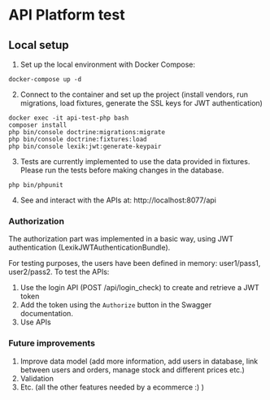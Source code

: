 # API Platform test

## Local setup
1. Set up the local environment with Docker Compose:
```
docker-compose up -d
```

2. Connect to the container and set up the project (install vendors, run migrations, load fixtures, generate the SSL keys for JWT authentication)
```
docker exec -it api-test-php bash
composer install
php bin/console doctrine:migrations:migrate
php bin/console doctrine:fixtures:load
php bin/console lexik:jwt:generate-keypair
```

3. Tests are currently implemented to use the data provided in fixtures. Please run the tests before making changes in the database.
```
php bin/phpunit
```

4. See and interact with the APIs at: http://localhost:8077/api

### Authorization
The authorization part was implemented in a basic way, using JWT authentication (LexikJWTAuthenticationBundle).

For testing purposes, the users have been defined in memory: user1/pass1, user2/pass2.
To test the APIs:
1. Use the login API (POST /api/login_check) to create and retrieve a JWT token
2. Add the token using the `Authorize` button in the Swagger documentation.
3. Use APIs

### Future improvements
1. Improve data model (add more information, add users in database, link between users and orders, manage stock and different prices etc.)
2. Validation
3. Etc. (all the other features needed by a ecommerce :) ) 
